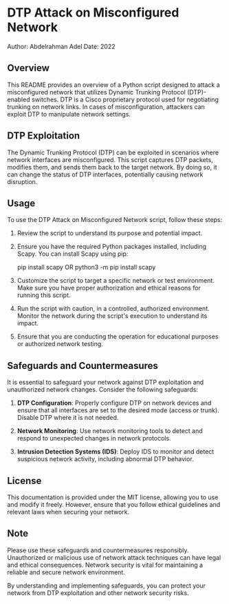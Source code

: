 
# DTP Attack on Misconfigured Network

Author: Abdelrahman Adel
Date: 2022

## Overview

This README provides an overview of a Python script designed to attack a misconfigured network that utilizes Dynamic Trunking Protocol (DTP)-enabled switches. DTP is a Cisco proprietary protocol used for negotiating trunking on network links. In cases of misconfiguration, attackers can exploit DTP to manipulate network settings.

## DTP Exploitation

The Dynamic Trunking Protocol (DTP) can be exploited in scenarios where network interfaces are misconfigured. This script captures DTP packets, modifies them, and sends them back to the target network. By doing so, it can change the status of DTP interfaces, potentially causing network disruption.

## Usage

To use the DTP Attack on Misconfigured Network script, follow these steps:

1. Review the script to understand its purpose and potential impact.

2. Ensure you have the required Python packages installed, including Scapy. You can install Scapy using pip:

   pip install scapy OR python3 -m pip install scapy

   
3. Customize the script to target a specific network or test environment. Make sure you have proper authorization and ethical reasons for running this script.

4. Run the script with caution, in a controlled, authorized environment. Monitor the network during the script's execution to understand its impact.

5. Ensure that you are conducting the operation for educational purposes or authorized network testing.

## Safeguards and Countermeasures

It is essential to safeguard your network against DTP exploitation and unauthorized network changes. Consider the following safeguards:

1. **DTP Configuration**: Properly configure DTP on network devices and ensure that all interfaces are set to the desired mode (access or trunk). Disable DTP where it is not needed.

2. **Network Monitoring**: Use network monitoring tools to detect and respond to unexpected changes in network protocols.

3. **Intrusion Detection Systems (IDS)**: Deploy IDS to monitor and detect suspicious network activity, including abnormal DTP behavior.

## License

This documentation is provided under the MIT license, allowing you to use and modify it freely. However, ensure that you follow ethical guidelines and relevant laws when securing your network.

## Note

Please use these safeguards and countermeasures responsibly. Unauthorized or malicious use of network attack techniques can have legal and ethical consequences. Network security is vital for maintaining a reliable and secure network environment.

By understanding and implementing safeguards, you can protect your network from DTP exploitation and other network security risks.


